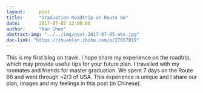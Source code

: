 ```yaml
---
layout:     post
title:      "Graduation Roadtrip on Route 66"
date:       2017-07-05 12:00:00
author:     "Kan Chen"
abstract-img: "../../img/post-2017-07-05-abs.jpg"
doc-link: "https://zhuanlan.zhihu.com/p/27657019"
---
```


<p class="bigger_p_font">This is my first blog on travel. I hope share my experience on the roadtrip, which may provide useful tips for your future plan. I travelled with my roomates and friends for master graduation. We spent 7 days on the Route 66 and went through ~2/3 of USA. This experience is unique and I share our plan, images and my feelings in this post (in Chinese). </p>